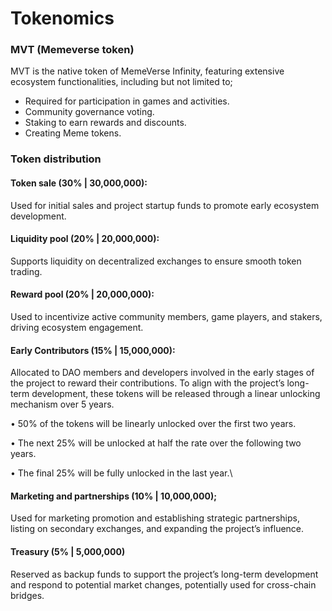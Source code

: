 # Tokenomics

### MVT (Memeverse token)

MVT is the native token of MemeVerse Infinity, featuring extensive ecosystem functionalities, including but not limited to;

* Required for participation in games and activities.
* Community governance voting.
* Staking to earn rewards and discounts.
* Creating Meme tokens.

### Token distribution

#### Token sale (30% | 30,000,000):

Used for initial sales and project startup funds to promote early ecosystem development.

#### Liquidity pool (20% | 20,000,000):

Supports liquidity on decentralized exchanges to ensure smooth token trading.

#### Reward pool (20% | 20,000,000):

Used to incentivize active community members, game players, and stakers, driving ecosystem engagement.

#### Early Contributors (15% | 15,000,000):

Allocated to DAO members and developers involved in the early stages of the project to reward their contributions. To align with the project’s long-term development, these tokens will be released through a linear unlocking mechanism over 5 years.

• 50% of the tokens will be linearly unlocked over the first two years.

• The next 25% will be unlocked at half the rate over the following two years.

• The final 25% will be fully unlocked in the last year.\


#### Marketing and partnerships (10% | 10,000,000);

Used for marketing promotion and establishing strategic partnerships, listing on secondary exchanges, and expanding the project’s influence.

#### Treasury (5% | 5,000,000)

Reserved as backup funds to support the project’s long-term development and respond to potential market changes, potentially used for cross-chain bridges.

